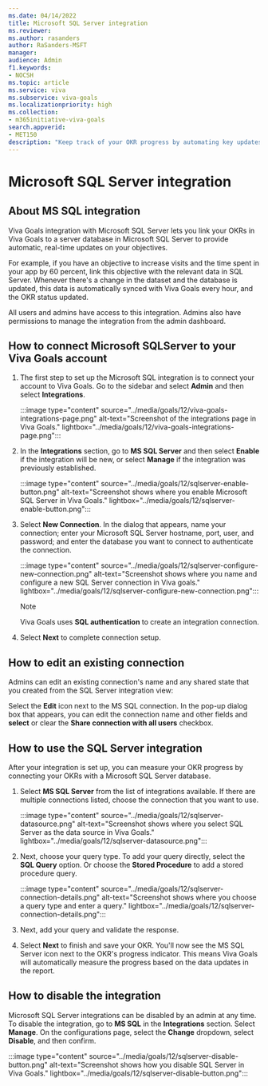 ```yaml
---
ms.date: 04/14/2022
title: Microsoft SQL Server integration
ms.reviewer: 
ms.author: rasanders
author: RaSanders-MSFT
manager: 
audience: Admin
f1.keywords:
- NOCSH
ms.topic: article
ms.service: viva
ms.subservice: viva-goals
ms.localizationpriority: high
ms.collection:  
- m365initiative-viva-goals  
search.appverid:
- MET150
description: "Keep track of your OKR progress by automating key updates from your MS SQL server database."
---
```


# Microsoft SQL Server integration

## About MS SQL integration

Viva Goals integration with Microsoft SQL Server lets you link your OKRs in Viva Goals to a server database in Microsoft SQL Server to provide automatic, real-time updates on your objectives. 

For example, if you have an objective to increase visits and the time spent in your app by 60 percent, link this objective with the relevant data in SQL Server. Whenever there's a change in the dataset and the database is updated, this data is automatically synced with Viva Goals every hour, and the OKR status updated.

All users and admins have access to this integration. Admins also have permissions to manage the integration from the admin dashboard.

## How to connect Microsoft SQLServer to your Viva Goals account

1. The first step to set up the Microsoft SQL integration is to connect your account to Viva Goals. Go to the sidebar and select **Admin** and then select **Integrations**.

    :::image type="content" source="../media/goals/12/viva-goals-integrations-page.png" alt-text="Screenshot of the integrations page in Viva Goals." lightbox="../media/goals/12/viva-goals-integrations-page.png":::

2. In the **Integrations** section, go to **MS SQL Server** and then select **Enable** if the integration will be new, or select **Manage** if the integration was previously established.

    :::image type="content" source="../media/goals/12/sqlserver-enable-button.png" alt-text="Screenshot shows where you enable Microsoft SQL Server in Viva Goals." lightbox="../media/goals/12/sqlserver-enable-button.png":::

3. Select **New Connection**. In the dialog that appears, name your connection; enter your Microsoft SQL Server hostname, port, user, and password; and enter the database you want to connect to authenticate the connection. 

    :::image type="content" source="../media/goals/12/sqlserver-configure-new-connection.png" alt-text="Screenshot shows where you name and configure a new SQL Server connection in Viva goals." lightbox="../media/goals/12/sqlserver-configure-new-connection.png":::

    > [!NOTE]
    > Viva Goals uses **SQL authentication** to create an integration connection.

4. Select **Next** to complete connection setup. 

## How to edit an existing connection

Admins can edit an existing connection's name and any shared state that you created from the SQL Server integration view: 

Select the **Edit** icon next to the MS SQL connection. In the pop-up dialog box that appears, you can edit the connection name and other fields and **select** or clear the **Share connection with all users** checkbox.

## How to use the SQL Server integration

After your integration is set up, you can measure your OKR progress by connecting your OKRs with a Microsoft SQL Server database.  

1. Select **MS SQL Server** from the list of integrations available. If there are multiple connections listed, choose the connection that you want to use. 

    :::image type="content" source="../media/goals/12/sqlserver-datasource.png" alt-text="Screenshot shows where you select SQL Server as the data source in Viva Goals." lightbox="../media/goals/12/sqlserver-datasource.png":::

2. Next, choose your query type. To add your query directly, select the **SQL Query** option. Or choose the **Stored Procedure** to add a stored procedure query. 

    :::image type="content" source="../media/goals/12/sqlserver-connection-details.png" alt-text="Screenshot shows where you choose a query type and enter a query." lightbox="../media/goals/12/sqlserver-connection-details.png":::

3. Next, add your query and validate the response. 

4. Select **Next** to finish and save your OKR. You'll now see the MS SQL Server icon next to the OKR's progress indicator. This means Viva Goals will automatically measure the progress based on the data updates in the report. 

## How to disable the integration

Microsoft SQL Server integrations can be disabled by an admin at any time. To disable the integration, go to **MS SQL** in the **Integrations** section. Select **Manage**. On the configurations page, select the **Change** dropdown, select **Disable**, and then confirm. 

:::image type="content" source="../media/goals/12/sqlserver-disable-button.png" alt-text="Screenshot shows how you disable SQL Server in Viva Goals." lightbox="../media/goals/12/sqlserver-disable-button.png":::

